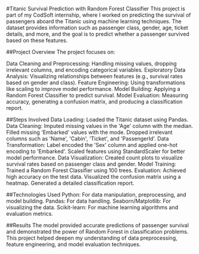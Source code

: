 #Titanic Survival Prediction with Random Forest Classifier
This project is part of my CodSoft internship, where I worked on predicting the survival of passengers aboard the Titanic using machine learning techniques. The dataset provides information such as passenger class, gender, age, ticket details, and more, and the goal is to predict whether a passenger survived based on these features.

##Project Overview
The project focuses on:

Data Cleaning and Preprocessing: Handling missing values, dropping irrelevant columns, and encoding categorical variables.
Exploratory Data Analysis: Visualizing relationships between features (e.g., survival rates based on gender and class).
Feature Engineering: Using transformations like scaling to improve model performance.
Model Building: Applying a Random Forest Classifier to predict survival.
Model Evaluation: Measuring accuracy, generating a confusion matrix, and producing a classification report.

##Steps Involved
Data Loading: Loaded the Titanic dataset using Pandas.
Data Cleaning:
Imputed missing values in the 'Age' column with the median.
Filled missing 'Embarked' values with the mode.
Dropped irrelevant columns such as 'Name', 'Cabin', 'Ticket', and 'PassengerId'.
Data Transformation:
Label encoded the 'Sex' column and applied one-hot encoding to 'Embarked'.
Scaled features using StandardScaler for better model performance.
Data Visualization: Created count plots to visualize survival rates based on passenger class and gender.
Model Training: Trained a Random Forest Classifier using 100 trees.
Evaluation:
Achieved high accuracy on the test data.
Visualized the confusion matrix using a heatmap.
Generated a detailed classification report.

##Technologies Used
Python: For data manipulation, preprocessing, and model building.
Pandas: For data handling.
Seaborn/Matplotlib: For visualizing the data.
Scikit-learn: For machine learning algorithms and evaluation metrics.

##Results
The model provided accurate predictions of passenger survival and demonstrated the power of Random Forest in classification problems. This project helped deepen my understanding of data preprocessing, feature engineering, and model evaluation techniques.
